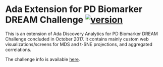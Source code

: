# Ada Extension for PD Biomarker DREAM Challenge [![version](https://img.shields.io/badge/version-0.0.2-green.svg)](https://ada-discovery.org)

This is an extension of Ada Discovery Analytics for PD Biomarker DREAM Challenge concluded in October 2017. It contains mainly custom web visualizations/screens for MDS and t-SNE projections, and aggregated correlations.

The challenge info is available [here](https://www.synapse.org/#!Synapse:syn8717496/wiki/422884).